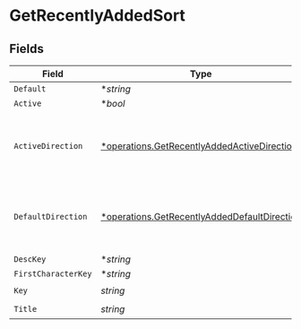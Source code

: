 # GetRecentlyAddedSort


## Fields

| Field                                                                                                       | Type                                                                                                        | Required                                                                                                    | Description                                                                                                 | Example                                                                                                     |
| ----------------------------------------------------------------------------------------------------------- | ----------------------------------------------------------------------------------------------------------- | ----------------------------------------------------------------------------------------------------------- | ----------------------------------------------------------------------------------------------------------- | ----------------------------------------------------------------------------------------------------------- |
| `Default`                                                                                                   | **string*                                                                                                   | :heavy_minus_sign:                                                                                          | N/A                                                                                                         | asc                                                                                                         |
| `Active`                                                                                                    | **bool*                                                                                                     | :heavy_minus_sign:                                                                                          | N/A                                                                                                         | false                                                                                                       |
| `ActiveDirection`                                                                                           | [*operations.GetRecentlyAddedActiveDirection](../../models/operations/getrecentlyaddedactivedirection.md)   | :heavy_minus_sign:                                                                                          | The direction of the sort. Can be either `asc` or `desc`.<br/>                                              | asc                                                                                                         |
| `DefaultDirection`                                                                                          | [*operations.GetRecentlyAddedDefaultDirection](../../models/operations/getrecentlyaddeddefaultdirection.md) | :heavy_minus_sign:                                                                                          | The direction of the sort. Can be either `asc` or `desc`.<br/>                                              | asc                                                                                                         |
| `DescKey`                                                                                                   | **string*                                                                                                   | :heavy_minus_sign:                                                                                          | N/A                                                                                                         | titleSort:desc                                                                                              |
| `FirstCharacterKey`                                                                                         | **string*                                                                                                   | :heavy_minus_sign:                                                                                          | N/A                                                                                                         | /library/sections/2/firstCharacter                                                                          |
| `Key`                                                                                                       | *string*                                                                                                    | :heavy_check_mark:                                                                                          | N/A                                                                                                         | titleSort                                                                                                   |
| `Title`                                                                                                     | *string*                                                                                                    | :heavy_check_mark:                                                                                          | N/A                                                                                                         | Title                                                                                                       |